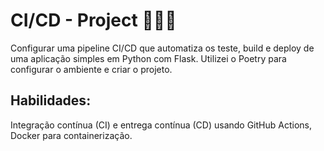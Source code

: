 # CI/CD - Project 🚀🚀🚀

Configurar uma pipeline CI/CD que automatiza os teste, build e deploy de uma aplicação simples em Python com Flask. Utilizei o Poetry para configurar o ambiente e criar o projeto.

## Habilidades:
Integração contínua (CI) e entrega contínua (CD) usando GitHub Actions, Docker para containerização.


